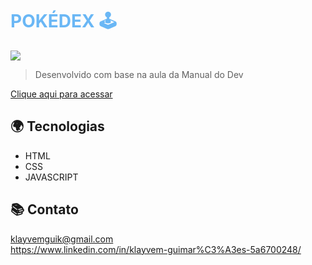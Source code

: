 <h1 class = 'pokedex'> POKÉDEX &#128377</h1> 
<style>
.pokedex{
    color: #6ab7f5;
}
</style>
<img src = "./assets/github/pokedex.png">

> Desenvolvido com base na aula da Manual do Dev 

[Clique aqui para acessar]()

## 🌍 Tecnologias

- HTML
- CSS
- JAVASCRIPT

## 📚 Contato

klayvemguik@gmail.com </br>
https://www.linkedin.com/in/klayvem-guimar%C3%A3es-5a6700248/
